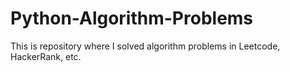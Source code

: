# Python-Algorithm-Problems
This is repository where I solved algorithm problems in Leetcode, HackerRank, etc.
